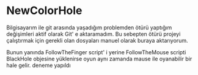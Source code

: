 # NewColorHole
Bilgisayarım ile git arasında yaşadığım problemden ötürü yaptığım değişimleri aktif olarak Git' e aktaramadım. Bu sebepten ötürü projeyi çalıştırmak için gerekli olan dosyaları manuel olarak buraya aktarıyorum.

Bunun yanında FollowTheFinger script' i yerine FollowTheMouse scripti BlackHole objesine yüklenirse oyun aynı zamanda mause ile oyanabilir bir hale gelir. 
deneme yapıldı
